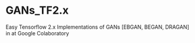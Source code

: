 # GANs_TF2.x
Easy Tensorflow 2.x Implementations of GANs [EBGAN, BEGAN, DRAGAN] in  at Google Colaboratory
